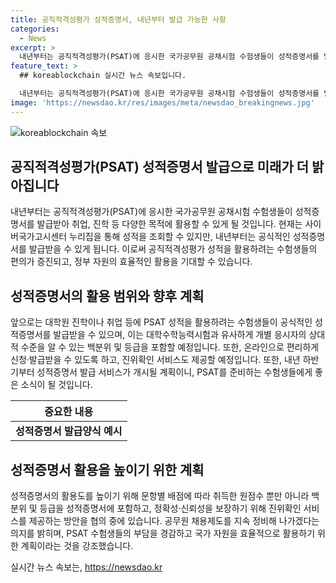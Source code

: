 ```yaml
---
title: 공직적격성평가 성적증명서, 내년부터 발급 가능한 사항
categories:
  - News
excerpt: >
  내년부터는 공직적격성평가(PSAT)에 응시한 국가공무원 공채시험 수험생들이 성적증명서를 발급받아 취업 및 진학에 활용할 수 있다. 이로써 공직적격성평가 성적을 활용하는 수험생의 편의가 높아지며, 정부 자원의 효율적인 활용을 기대할 수 있다. 또한, 성적증명서에는 원점수뿐만 아니라 백분위와 등급도 포함되어 있어 유용하다. 온라인으로 편리하게 신청하고 진위확인 서비스도 제공할 예정이며, 내년 하반기부터 서비스가 시작될 예정이다. 
feature_text: >
  ## koreablockchain 실시간 뉴스 속보입니다.

  내년부터는 공직적격성평가(PSAT)에 응시한 국가공무원 공채시험 수험생들이 성적증명서를 발급받아 취업 및 진학에 활용할 수 있다. 이로써 공직적격성평가 성적을 활용하는 수험생의 편의가 높아지며, 정부 자원의 효율적인 활용을 기대할 수 있다. 또한, 성적증명서에는 원점수뿐만 아니라 백분위와 등급도 포함되어 있어 유용하다. 온라인으로 편리하게 신청하고 진위확인 서비스도 제공할 예정이며, 내년 하반기부터 서비스가 시작될 예정이다. 
image: 'https://newsdao.kr/res/images/meta/newsdao_breakingnews.jpg'
---
```


<p><img src="https://newsdao.kr/res/images/meta/newsdao_breakingnews.jpg" alt="koreablockchain 속보" /></p>

<h2 data-ke-size="size26">공직적격성평가(PSAT) 성적증명서 발급으로 미래가 더 밝아집니다</h2>

<p data-ke-size="size16">내년부터는 공직적격성평가(PSAT)에 응시한 국가공무원 공채시험 수험생들이 성적증명서를 발급받아 취업, 진학 등 다양한 목적에 활용할 수 있게 될 것입니다. 현재는 사이버국가고시센터 누리집을 통해 성적을 조회할 수 있지만, 내년부터는 공식적인 성적증명서를 발급받을 수 있게 됩니다. 이로써 공직적격성평가 성적을 활용하려는 수험생들의 편의가 증진되고, 정부 자원의 효율적인 활용을 기대할 수 있습니다.</p>

<h2 data-ke-size="size24">성적증명서의 활용 범위와 향후 계획</h2>

<p data-ke-size="size16">앞으로는 대학원 진학이나 취업 등에 PSAT 성적을 활용하려는 수험생들이 공식적인 성적증명서를 발급받을 수 있으며, 이는 대학수학능력시험과 유사하게 개별 응시자의 상대적 수준을 알 수 있는 백분위 및 등급을 포함할 예정입니다. 또한, 온라인으로 편리하게 신청·발급받을 수 있도록 하고, 진위확인 서비스도 제공할 예정입니다. 또한, 내년 하반기부터 성적증명서 발급 서비스가 개시될 계획이니, PSAT를 준비하는 수험생들에게 좋은 소식이 될 것입니다.</p>

<table>
    <thead>
        <tr>
            <th style="text-align: center;">중요한 내용</th>
        </tr>
    </thead>
    <tbody>
        <tr>
            <td style="text-align: center; height: 17px;"><b>성적증명서 발급양식 예시</b></td>
        </tr>
    </tbody>
</table>

<h2 data-ke-size="size24">성적증명서 활용을 높이기 위한 계획</h2>

<p data-ke-size="size16">성적증명서의 활용도를 높이기 위해 문항별 배점에 따라 취득한 원점수 뿐만 아니라 백분위 및 등급을 성적증명서에 포함하고, 정확성·신뢰성을 보장하기 위해 진위확인 서비스를 제공하는 방안을 협의 중에 있습니다. 공무원 채용제도를 지속 정비해 나가겠다는 의지를 밝히며, PSAT 수험생들의 부담을 경감하고 국가 자원을 효율적으로 활용하기 위한 계획이라는 것을 강조했습니다.</p>
실시간 뉴스 속보는, <a href="https://newsdao.kr" rel="dofollow">https://newsdao.kr</a>


